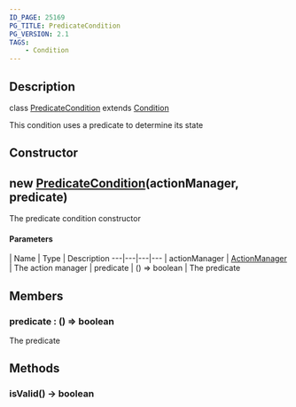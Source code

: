 ```yaml
---
ID_PAGE: 25169
PG_TITLE: PredicateCondition
PG_VERSION: 2.1
TAGS:
    - Condition
---
```

## Description

class [PredicateCondition](/classes/2.5/PredicateCondition) extends [Condition](/classes/2.5/Condition)

This condition uses a predicate to determine its state

## Constructor

## new [PredicateCondition](/classes/2.5/PredicateCondition)(actionManager, predicate)

The predicate condition constructor

#### Parameters
 | Name | Type | Description
---|---|---|---
 | actionManager | [ActionManager](/classes/2.5/ActionManager) |     The action manager
 | predicate | () =&gt; boolean |     The predicate
## Members

### predicate : () =&gt; boolean

The predicate

## Methods

### isValid() &rarr; boolean


